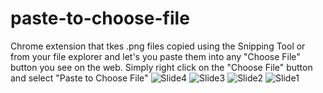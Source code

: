 # paste-to-choose-file
Chrome extension that tkes .png files copied using the Snipping Tool or from your file explorer and let's you paste them into any "Choose File" button you see on the web. Simply right click on the "Choose File" button and select "Paste to Choose File"
![Slide4](https://github.com/JesseCan9000/paste-to-choose-file/assets/67714341/e23c6d40-bd68-442a-adf7-8d48fb5136d5)
![Slide3](https://github.com/JesseCan9000/paste-to-choose-file/assets/67714341/79a1f968-8b01-4197-9e4e-b1b0271c1e21)
![Slide2](https://github.com/JesseCan9000/paste-to-choose-file/assets/67714341/60818a15-ffb1-4f6a-8355-5e3a57a5a4cd)
![Slide1](https://github.com/JesseCan9000/paste-to-choose-file/assets/67714341/9979fe99-ef35-49db-8e80-b62b4f73e727)
